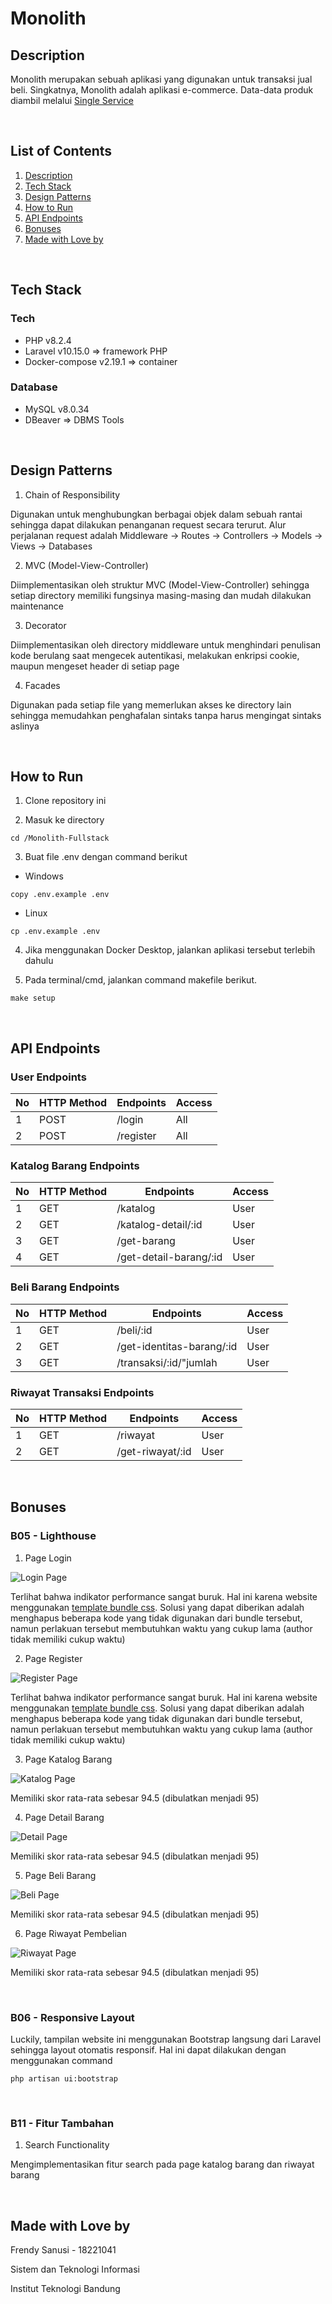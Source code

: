 # Monolith


## Description
Monolith merupakan sebuah aplikasi yang digunakan untuk transaksi jual beli. Singkatnya, Monolith adalah aplikasi e-commerce. Data-data produk diambil melalui [Single Service](https://github.com/frendysanusi05/SingleService-Backend)

<br>

## List of Contents
1. [Description](#description)
2. [Tech Stack](#tech-stack)
3. [Design Patterns](#design-patterns)
4. [How to Run](#how-to-run)
5. [API Endpoints](#api-endpoints)
6. [Bonuses](#bonuses)
7. [Made with Love by](#made-with-love-by)

<br>

## Tech Stack
### Tech
* PHP v8.2.4
* Laravel v10.15.0          => framework PHP
* Docker-compose v2.19.1    => container

### Database
* MySQL v8.0.34
* DBeaver        => DBMS Tools

<br>

## Design Patterns
1. Chain of Responsibility

Digunakan untuk menghubungkan berbagai objek dalam sebuah rantai sehingga dapat dilakukan penanganan request secara terurut. Alur perjalanan request adalah Middleware -> Routes -> Controllers -> Models -> Views -> Databases

2. MVC (Model-View-Controller)

Diimplementasikan oleh struktur MVC (Model-View-Controller) sehingga setiap directory memiliki fungsinya masing-masing dan mudah dilakukan maintenance

3. Decorator

Diimplementasikan oleh directory middleware untuk menghindari penulisan kode berulang saat mengecek autentikasi, melakukan enkripsi cookie, maupun mengeset header di setiap page

4. Facades

Digunakan pada setiap file yang memerlukan akses ke directory lain sehingga memudahkan penghafalan sintaks tanpa harus mengingat sintaks aslinya

<br>

## How to Run
1. Clone repository ini

2. Masuk ke directory
``` 
cd /Monolith-Fullstack 
```

3. Buat file .env dengan command berikut
* Windows
``` 
copy .env.example .env
```
* Linux
```
cp .env.example .env
```

4. Jika menggunakan Docker Desktop, jalankan aplikasi tersebut terlebih dahulu

5. Pada terminal/cmd, jalankan command makefile berikut.
```
make setup 
```

<br>

## API Endpoints
### User Endpoints
| No | HTTP Method  | Endpoints                  | Access    |
| -- | ------------ | -------------------------- | --------- |
| 1  | POST         | /login                     | All       |
| 2  | POST         | /register                  | All       |

### Katalog Barang Endpoints
| No | HTTP Method  | Endpoints                  | Access    |
| -- | ------------ | -------------------------- | --------- |
| 1  | GET          | /katalog                   | User      |
| 2  | GET          | /katalog-detail/:id        | User      |
| 3  | GET          | /get-barang                | User      |
| 4  | GET          | /get-detail-barang/:id     | User      |

### Beli Barang Endpoints
| No | HTTP Method  | Endpoints                  | Access    |
| -- | ------------ | -------------------------- | --------- |
| 1  | GET          | /beli/:id                  | User      |
| 2  | GET          | /get-identitas-barang/:id  | User      |
| 3  | GET          | /transaksi/:id/"jumlah     | User      |

### Riwayat Transaksi Endpoints
| No | HTTP Method  | Endpoints                  | Access    |
| -- | ------------ | -------------------------- | --------- |
| 1  | GET          | /riwayat                   | User      |
| 2  | GET          | /get-riwayat/:id           | User      |

<br>

## Bonuses
### B05 - Lighthouse
1. Page Login

![Login Page](res/login-page.jpg)

Terlihat bahwa indikator performance sangat buruk. Hal ini karena website menggunakan [template bundle css](public/assets/css). Solusi yang dapat diberikan adalah menghapus beberapa kode yang tidak digunakan dari bundle tersebut, namun perlakuan tersebut membutuhkan waktu yang cukup lama (author tidak memiliki cukup waktu)

2. Page Register

![Register Page](res/register-page.jpg)

Terlihat bahwa indikator performance sangat buruk. Hal ini karena website menggunakan [template bundle css](public/assets/css). Solusi yang dapat diberikan adalah menghapus beberapa kode yang tidak digunakan dari bundle tersebut, namun perlakuan tersebut membutuhkan waktu yang cukup lama (author tidak memiliki cukup waktu)

3. Page Katalog Barang

![Katalog Page](res/katalog-page.jpg)

Memiliki skor rata-rata sebesar 94.5 (dibulatkan menjadi 95)

4. Page Detail Barang

![Detail Page](res/detail-page.jpg)

Memiliki skor rata-rata sebesar 94.5 (dibulatkan menjadi 95)

5. Page Beli Barang

![Beli Page](res/beli-page.jpg)

Memiliki skor rata-rata sebesar 94.5 (dibulatkan menjadi 95)

6. Page Riwayat Pembelian

![Riwayat Page](res/riwayat-page.jpg)

Memiliki skor rata-rata sebesar 94.5 (dibulatkan menjadi 95)

<br>

### B06 - Responsive Layout
Luckily, tampilan website ini menggunakan Bootstrap langsung dari Laravel sehingga layout otomatis responsif. Hal ini dapat dilakukan dengan menggunakan command 
```
php artisan ui:bootstrap
```

<br>

### B11 - Fitur Tambahan
1. Search Functionality

Mengimplementasikan fitur search pada page katalog barang dan riwayat barang

<br>

## Made with Love by
Frendy Sanusi - 18221041

Sistem dan Teknologi Informasi

Institut Teknologi Bandung
